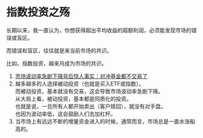 # 指数投资之殇
长期以来，我一直认为，你想获得超出平均收益的超额利润，必须能发现市场的错误或盲区。

而错误和盲区，往往就是来当前市场的共识。

比如，指数投资，越来月成为市场的共识。

1.  [市场波动率急剧下降背后惊人事实：对冲基金都不交易了](http://t.cn/RaBOKRv)
2.  越多越多的人选择被动投资（也就是买入ETF或指数）。  
    而被动投资，基本就没有交易，这会导致市场波动率急剧下降。  
    从大局上看，被动投资，基本都是同质化的投资。  
    也就是说，一旦所有人都开始卖出（客户赎回），就没有对手盘。  
    也因为波动率低，这会鼓励人们去加杠杆。
3.  当市场上有远远不断的增量资金进入的时候，通常而言，市场总是一直水涨船高的。